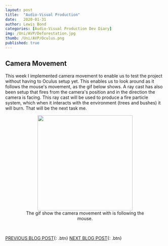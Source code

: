 ```yaml
---
layout: post
title:  "Audio-Visual Production"
date:   2020-01-31
author: Lewis Bond
categories: [Audio-Visual Production Dev Diary]
img: /Uni/AVP/Deforestation.jpg
thumb: /Uni/AVP/Oculus.png
published: true
---
```

<!--more-->

## Camera Movement

This week I implemented camera movement to enable us to test the project without having to Oculus setup yet. This enables us to look around as it follows the mouse's movement, as the gif below shows. A ray cast has also been setup that fires from the camera's position and in the direction the camera is facing. This ray cast will be used to produce a fire particle system, which when it interacts with the environment (trees and bushes) it will burn. That will be the next task me.

<center>
	<figure>
	    <a href="/assets/img/blog/Uni/AVP/cameraMovement.gif"><img src="/assets/img/blog/Uni/AVP/cameraMovement.gif" height="300px"></a>
	    <figcaption>The gif show the camera movement with is following the mouse.</figcaption>
	</figure>
</center>
<br/>

[PREVIOUS BLOG POST](https://lbondi7.github.io/audio-visual%20production%20dev%20diary/ex-machina%20dev%20diary/avp-dd-Deforestation-1){: .btn}
[NEXT BLOG POST](https://lbondi7.github.io/low%20level%20programming%20dev%20diary/ex-machina%20dev%20diary/AVP-dd-ExMachina-3){: .btn}
